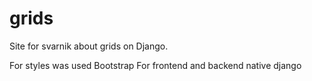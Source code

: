 # grids
Site for svarnik about grids on Django.

For styles was used Bootstrap
For frontend and backend native django
